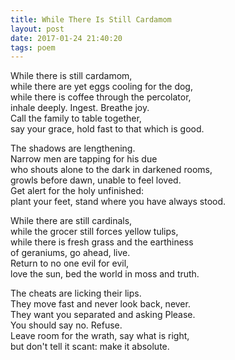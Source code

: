 ```yaml
---
title: While There Is Still Cardamom
layout: post
date: 2017-01-24 21:40:20
tags: poem
---
```


While there is still cardamom,<br>
while there are yet eggs cooling for the dog,<br>
while there is coffee through the percolator,<br>
inhale deeply. Ingest. Breathe joy.<br>
Call the family to table together,<br>
say your grace, hold fast to that which is good.

The shadows are lengthening.<br>
Narrow men are tapping for his due<br>
who shouts alone to the dark in darkened rooms,<br>
growls before dawn, unable to feel loved.<br>
Get alert for the holy unfinished:<br>
plant your feet, stand where you have always stood.

While there are still cardinals,<br>
while the grocer still forces yellow tulips,<br>
while there is fresh grass and the earthiness<br>
of geraniums, go ahead, live.<br>
Return to no one evil for evil,<br>
love the sun, bed the world in moss and truth.

The cheats are licking their lips.<br>
They move fast and never look back, never.<br>
They want you separated and asking Please.<br>
You should say no. Refuse.<br>
Leave room for the wrath, say what is right,<br>
but don't tell it scant: make it absolute.
<!--share-->